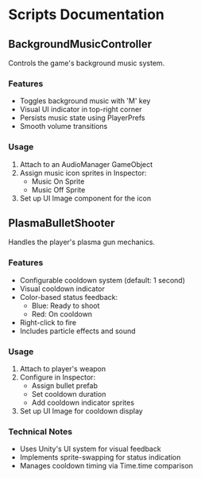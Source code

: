 # Scripts Documentation

## BackgroundMusicController
Controls the game's background music system.

### Features
- Toggles background music with 'M' key
- Visual UI indicator in top-right corner
- Persists music state using PlayerPrefs
- Smooth volume transitions

### Usage
1. Attach to an AudioManager GameObject
2. Assign music icon sprites in Inspector:
   - Music On Sprite
   - Music Off Sprite
3. Set up UI Image component for the icon

## PlasmaBulletShooter
Handles the player's plasma gun mechanics.

### Features
- Configurable cooldown system (default: 1 second)
- Visual cooldown indicator
- Color-based status feedback:
  - Blue: Ready to shoot
  - Red: On cooldown
- Right-click to fire
- Includes particle effects and sound

### Usage
1. Attach to player's weapon
2. Configure in Inspector:
   - Assign bullet prefab
   - Set cooldown duration
   - Add cooldown indicator sprites
3. Set up UI Image for cooldown display

### Technical Notes
- Uses Unity's UI system for visual feedback
- Implements sprite-swapping for status indication
- Manages cooldown timing via Time.time comparison 